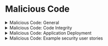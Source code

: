 # Malicious Code


<details>
  <summary>
    Malicious Code: General
  </summary>
  
  * Follow these high-level requirements:
    * Handle malicious activity securely and properly to not affect the rest of the application.
    * Verify that source code does not contain:
      * Time-bombs or other time based attacks.
      * Functionality to 'phone home' to unauthorized destinations.
      * Back doors, Easter eggs, rootkits, or unauthorized code, especially code controlled by an attacker.
</details>

<details>
  <summary>
    Malicious Code: Code Integrity
  </summary>
  
  * Use a code analysis tool that can detect potentially malicious code.
  * Verify that the application does not ask for unnecessary or excessive permissions to privacy related features or sensors.
  * Verify that the application source code and third party libraries do not contain:
    * Back doors, such as hard-coded or undocumented accounts or keys, code obfuscation, undocumented binary blobs, rootkits, anti-debugging, or 
    insecure debugging features.
    * Out of date, insecure, or hidden functionality that could be used maliciously if discovered.
    * Time bombs by searching for date and time related functions.
    * Malicious code, such as salami attacks, logic bypasses, or logic bombs.
    * Easter eggs or any other potentially unwanted functionality.
</details>

<details>
  <summary>
    Malicious Code: Application Deployment
  </summary>
  
  * If the application has an auto-update feature, obtain digitally signed updates over secure channels. 
  * Validate the digital signature of the update before installing or executing the update.
  * Employ integrity protections, such as code signing or sub-resource integrity. 
  * Do not load or execute code from untrusted sources, such as loading includes, modules, plugins, code, or libraries from untrusted sources.
  * Protect against sub-domain takeovers or expired domains if the system relies on DNS entries or DNS sub-domains.
</details>

<details>
  <summary>
    Malicious Code: Example security user stories
  </summary>
  
  * As a user, I want the application not to contain malicious capabilities in its source code and third-party libraries.
  * As a user, I want the application to have its source code and components analyzed for malicious capabilities before I use it.
</details>
